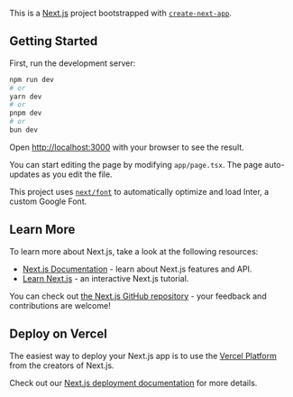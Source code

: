 This is a [Next.js](https://nextjs.org/) project bootstrapped with [`create-next-app`](https://github.com/vercel/next.js/tree/canary/packages/create-next-app).

## Getting Started

First, run the development server:

```bash
npm run dev
# or
yarn dev
# or
pnpm dev
# or
bun dev
```

Open [http://localhost:3000](http://localhost:3000) with your browser to see the result.

You can start editing the page by modifying `app/page.tsx`. The page auto-updates as you edit the file.

This project uses [`next/font`](https://nextjs.org/docs/basic-features/font-optimization) to automatically optimize and load Inter, a custom Google Font.

## Learn More

To learn more about Next.js, take a look at the following resources:

- [Next.js Documentation](https://nextjs.org/docs) - learn about Next.js features and API.
- [Learn Next.js](https://nextjs.org/learn) - an interactive Next.js tutorial.

You can check out [the Next.js GitHub repository](https://github.com/vercel/next.js/) - your feedback and contributions are welcome!

## Deploy on Vercel

The easiest way to deploy your Next.js app is to use the [Vercel Platform](https://vercel.com/new?utm_medium=default-template&filter=next.js&utm_source=create-next-app&utm_campaign=create-next-app-readme) from the creators of Next.js.

Check out our [Next.js deployment documentation](https://nextjs.org/docs/deployment) for more details.

<!-- living,
    kitchen,
    bathroom,
    outdoor,
    entryFoyer,
    bedroom,
    office,
    dining -->

<!-- const handleChange = (e: React.ChangeEvent<HTMLSelectElement>) => {
    const value = e.target.value;
    if (value === "kitchen") {
      routor.push("/cooking-hub");
    }
    if (value === "living") {
      routor.push("/family-hub");
    }
    if (value === "bedroom") {
      routor.push("/sleep-sanctuary");
    }
    if (value === "dining") {
      routor.push("/dining-domain");
    }
    if (value === "bathroom") {
      routor.push("/refresh-zone");
    }
    if (value === "entryFoyer") {
      routor.push("/entry-foyer");
    }
    if (value === "outdoor") {
      routor.push("/outdoor-oasis");
    }
    if (value === "office") {
      routor.push("/office-nook");
    }
  }; -->

